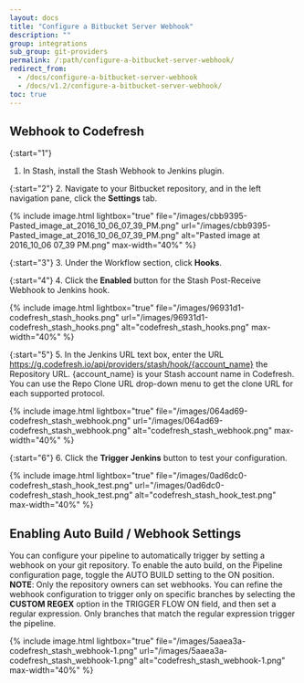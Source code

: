 ```yaml
---
layout: docs
title: "Configure a Bitbucket Server Webhook"
description: ""
group: integrations
sub_group: git-providers
permalink: /:path/configure-a-bitbucket-server-webhook/
redirect_from:
  - /docs/configure-a-bitbucket-server-webhook
  - /docs/v1.2/configure-a-bitbucket-server-webhook/
toc: true
---
```


## Webhook to Codefresh

{:start="1"}
1. In Stash, install the Stash Webhook to Jenkins plugin.

{:start="2"} 
2. Navigate to your Bitbucket repository, and in the left navigation pane, click the **Settings** tab.

{% include image.html 
lightbox="true" 
file="/images/cbb9395-Pasted_image_at_2016_10_06_07_39_PM.png" 
url="/images/cbb9395-Pasted_image_at_2016_10_06_07_39_PM.png" 
alt="Pasted image at 2016_10_06 07_39 PM.png" 
max-width="40%" 
%}

{:start="3"} 
3. Under the Workflow section, click **Hooks**.

{:start="4"} 
4. Click the **Enabled** button for the Stash Post-Receive Webhook to Jenkins hook.

{% include image.html 
lightbox="true" 
file="/images/96931d1-codefresh_stash_hooks.png" 
url="/images/96931d1-codefresh_stash_hooks.png" 
alt="codefresh_stash_hooks.png" 
max-width="40%" 
%}

{:start="5"}
5. In the Jenkins URL text box, enter the URL https://g.codefresh.io/api/providers/stash/hook/{account_name} the Repository URL. {account_name} is your Stash account name in Codefresh. You can use the Repo Clone URL drop-down menu to get the clone URL for each supported protocol. 

{% include image.html 
lightbox="true" 
file="/images/064ad69-codefresh_stash_webhook.png" 
url="/images/064ad69-codefresh_stash_webhook.png" 
alt="codefresh_stash_webhook.png" 
max-width="40%" 
%}

{:start="6"}
6. Click the **Trigger Jenkins** button to test your configuration.

{% include image.html 
lightbox="true" 
file="/images/0ad6dc0-codefresh_stash_hook_test.png" 
url="/images/0ad6dc0-codefresh_stash_hook_test.png" 
alt="codefresh_stash_hook_test.png" 
max-width="40%" 
%}

## Enabling Auto Build / Webhook Settings
You can configure your pipeline to automatically trigger by setting a webhook on your git repository. To enable the auto build, on the Pipeline configuration page, toggle the AUTO BUILD setting to the ON position.
**NOTE**: Only the repository owners can set webhooks.
You can refine the webhook configuration to trigger only on specific branches by selecting the **CUSTOM REGEX** option in the TRIGGER FLOW ON field, and then set a regular expression. Only branches that match the regular expression trigger the pipeline.

{% include image.html 
lightbox="true" 
file="/images/5aaea3a-codefresh_stash_webhook-1.png" 
url="/images/5aaea3a-codefresh_stash_webhook-1.png" 
alt="codefresh_stash_webhook-1.png" 
max-width="40%" 
%}
